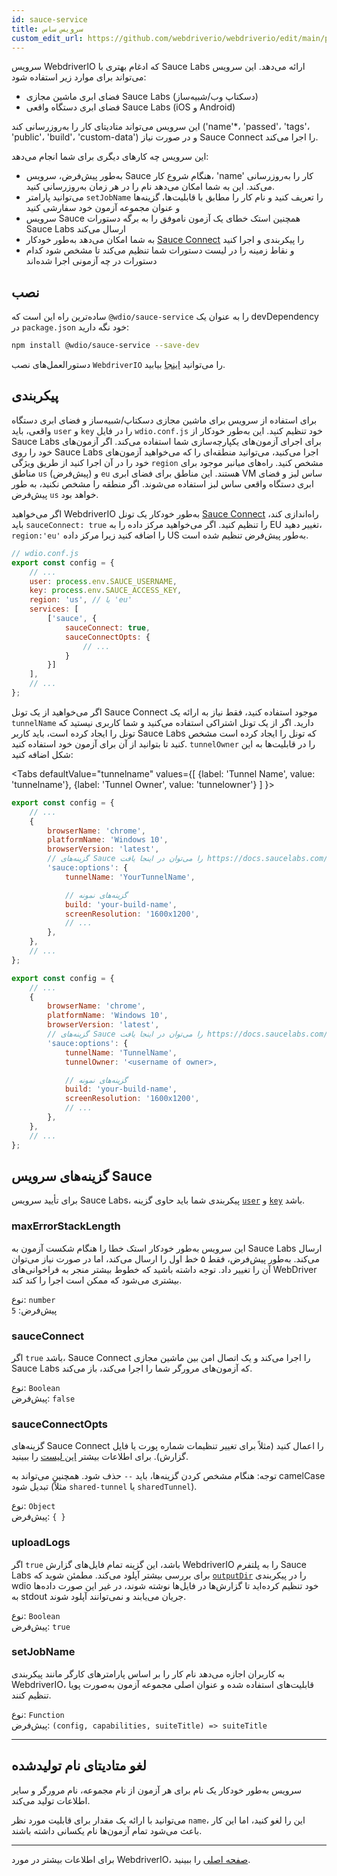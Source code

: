 ```yaml
---
id: sauce-service
title: سرویس ساس
custom_edit_url: https://github.com/webdriverio/webdriverio/edit/main/packages/wdio-sauce-service/README.md
---
```



سرویس WebdriverIO که ادغام بهتری با Sauce Labs ارائه می‌دهد. این سرویس می‌تواند برای موارد زیر استفاده شود:

- فضای ابری ماشین مجازی Sauce Labs (دسکتاپ وب/شبیه‌ساز)
- فضای ابری دستگاه واقعی Sauce Labs (iOS و Android)

این سرویس می‌تواند متادیتای کار را به‌روزرسانی کند ('name'*، 'passed'، 'tags'، 'public'، 'build'، 'custom-data') و در صورت نیاز Sauce Connect را اجرا می‌کند.

این سرویس چه کارهای دیگری برای شما انجام می‌دهد:

- به‌طور پیش‌فرض، سرویس Sauce هنگام شروع کار، 'name' کار را به‌روزرسانی می‌کند. این به شما امکان می‌دهد نام را در هر زمان به‌روزرسانی کنید.
- می‌توانید پارامتر `setJobName` را تعریف کنید و نام کار را مطابق با قابلیت‌ها، گزینه‌ها و عنوان مجموعه آزمون خود سفارشی کنید
- سرویس Sauce همچنین استک خطای یک آزمون ناموفق را به برگه دستورات Sauce Labs ارسال می‌کند
- به شما امکان می‌دهد به‌طور خودکار [Sauce Connect](https://docs.saucelabs.com/secure-connections/) را پیکربندی و اجرا کنید
- و نقاط زمینه را در لیست دستورات شما تنظیم می‌کند تا مشخص شود کدام دستورات در چه آزمونی اجرا شده‌اند

## نصب

ساده‌ترین راه این است که `@wdio/sauce-service` را به عنوان یک devDependency در `package.json` خود نگه دارید:

```sh
npm install @wdio/sauce-service --save-dev
```

دستورالعمل‌های نصب `WebdriverIO` را می‌توانید [اینجا](https://webdriver.io/docs/gettingstarted) بیابید.

## پیکربندی

برای استفاده از سرویس برای ماشین مجازی دسکتاپ/شبیه‌ساز و فضای ابری دستگاه واقعی، باید `user` و `key` را در فایل `wdio.conf.js` خود تنظیم کنید. این به‌طور خودکار از Sauce Labs برای اجرای آزمون‌های یکپارچه‌سازی شما استفاده می‌کند. اگر آزمون‌های خود را روی Sauce Labs اجرا می‌کنید، می‌توانید منطقه‌ای را که می‌خواهید آزمون‌های خود را در آن اجرا کنید از طریق ویژگی `region` مشخص کنید. راه‌های میانبر موجود برای مناطق `us` (پیش‌فرض) و `eu` هستند. این مناطق برای فضای ابری VM ساس لبز و فضای ابری دستگاه واقعی ساس لبز استفاده می‌شوند. اگر منطقه را مشخص نکنید، به طور پیش‌فرض `us` خواهد بود.

اگر می‌خواهید WebdriverIO به‌طور خودکار یک تونل [Sauce Connect](https://docs.saucelabs.com/secure-connections/#sauce-connect-proxy) راه‌اندازی کند، باید `sauceConnect: true` را تنظیم کنید. اگر می‌خواهید مرکز داده را به EU تغییر دهید، `region:'eu'` را اضافه کنید زیرا مرکز داده US به‌طور پیش‌فرض تنظیم شده است.

```js
// wdio.conf.js
export const config = {
    // ...
    user: process.env.SAUCE_USERNAME,
    key: process.env.SAUCE_ACCESS_KEY,
    region: 'us', // یا 'eu'
    services: [
        ['sauce', {
            sauceConnect: true,
            sauceConnectOpts: {
                // ...
            }
        }]
    ],
    // ...
};
```

اگر می‌خواهید از یک تونل Sauce Connect موجود استفاده کنید، فقط نیاز به ارائه یک `tunnelName` دارید. اگر از یک تونل اشتراکی استفاده می‌کنید و شما کاربری نیستید که تونل را ایجاد کرده است، باید کاربر Sauce Labs که تونل را ایجاد کرده است مشخص کنید تا بتوانید از آن برای آزمون خود استفاده کنید. `tunnelOwner` را در قابلیت‌ها به این شکل اضافه کنید:

<Tabs
  defaultValue="tunnelname"
  values={[
    {label: 'Tunnel Name', value: 'tunnelname'},
    {label: 'Tunnel Owner', value: 'tunnelowner'}
  ]
}>
<TabItem value="tunnelname">

```js
export const config = {
    // ...
    {
        browserName: 'chrome',
        platformName: 'Windows 10',
        browserVersion: 'latest',
        // گزینه‌های Sauce را می‌توان در اینجا یافت https://docs.saucelabs.com/dev/test-configuration-options/
        'sauce:options': {
            tunnelName: 'YourTunnelName',

            // گزینه‌های نمونه
            build: 'your-build-name',
            screenResolution: '1600x1200',
            // ...
        },
    },
    // ...
};
```

</TabItem>
<TabItem value="tunnelowner">

```js
export const config = {
    // ...
    {
        browserName: 'chrome',
        platformName: 'Windows 10',
        browserVersion: 'latest',
        // گزینه‌های Sauce را می‌توان در اینجا یافت https://docs.saucelabs.com/dev/test-configuration-options/
        'sauce:options': {
            tunnelName: 'TunnelName',
            tunnelOwner: '<username of owner>,

            // گزینه‌های نمونه
            build: 'your-build-name',
            screenResolution: '1600x1200',
            // ...
        },
    },
    // ...
};
```

</TabItem>
</Tabs>

## گزینه‌های سرویس Sauce

برای تأیید سرویس Sauce Labs، پیکربندی شما باید حاوی گزینه [`user`](https://webdriver.io/docs/options#user) و [`key`](https://webdriver.io/docs/options#key) باشد.

### maxErrorStackLength

این سرویس به‌طور خودکار استک خطا را هنگام شکست آزمون به Sauce Labs ارسال می‌کند. به‌طور پیش‌فرض، فقط ۵ خط اول را ارسال می‌کند، اما در صورت نیاز می‌توان آن را تغییر داد. توجه داشته باشید که خطوط بیشتر منجر به فراخوانی‌های WebDriver بیشتری می‌شود که ممکن است اجرا را کند کند.

نوع: `number`<br />
پیش‌فرض: `5`

### sauceConnect

اگر `true` باشد، Sauce Connect را اجرا می‌کند و یک اتصال امن بین ماشین مجازی Sauce Labs که آزمون‌های مرورگر شما را اجرا می‌کند، باز می‌کند.

نوع: `Boolean`<br />
پیش‌فرض: `false`

### sauceConnectOpts

گزینه‌های Sauce Connect را اعمال کنید (مثلاً برای تغییر تنظیمات شماره پورت یا فایل گزارش). برای اطلاعات بیشتر [این لیست](https://docs.saucelabs.com/dev/cli/sauce-connect-5/run/) را ببینید.

توجه: هنگام مشخص کردن گزینه‌ها، باید `--` حذف شود. همچنین می‌تواند به camelCase تبدیل شود (مثلاً `shared-tunnel` یا `sharedTunnel`).

نوع: `Object`<br />
پیش‌فرض: `{ }`

### uploadLogs

اگر `true` باشد، این گزینه تمام فایل‌های گزارش WebdriverIO را به پلتفرم Sauce Labs برای بررسی بیشتر آپلود می‌کند. مطمئن شوید که [`outputDir`](https://webdriver.io/docs/options#outputdir) را در پیکربندی wdio خود تنظیم کرده‌اید تا گزارش‌ها در فایل‌ها نوشته شوند، در غیر این صورت داده‌ها به stdout جریان می‌یابند و نمی‌توانند آپلود شوند.

نوع: `Boolean`<br />
پیش‌فرض: `true`

### setJobName

به کاربران اجازه می‌دهد نام کار را بر اساس پارامترهای کارگر مانند پیکربندی WebdriverIO، قابلیت‌های استفاده شده و عنوان اصلی مجموعه آزمون به‌صورت پویا تنظیم کنند.

نوع: `Function`<br />
پیش‌فرض: `(config, capabilities, suiteTitle) => suiteTitle`

----

## لغو متادیتای نام تولیدشده

سرویس به‌طور خودکار یک نام برای هر آزمون از نام مجموعه، نام مرورگر و سایر اطلاعات تولید می‌کند.

می‌توانید با ارائه یک مقدار برای قابلیت مورد نظر `name`، این را لغو کنید، اما این کار باعث می‌شود تمام آزمون‌ها نام یکسانی داشته باشند.

----

برای اطلاعات بیشتر در مورد WebdriverIO، [صفحه اصلی](https://webdriver.io) را ببینید.